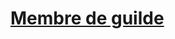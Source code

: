 ﻿---
!LinkItem
Link: background_membredeguilde_hd.md
NameLink: <!--NameLink-->[Membre de guilde](hd_background_membredeguilde.md)<!--/NameLink-->
Id: backgrounds_hd.md#membre-de-guilde
ParentLink: backgrounds_hd.md#historique
Name: Membre de guilde
ParentName: Historique
Attributes: {}
---




# [Membre de guilde](hd_background_membredeguilde.md)



